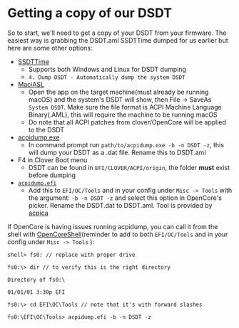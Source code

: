 # Getting a copy of our DSDT

So to start, we'll need to get a copy of your DSDT from your firmware. The easiest way is grabbing the DSDT.aml SSDTTime dumped for us earlier but here are some other options:



* [SSDTTime](https://github.com/corpnewt/SSDTTime)
   * Supports both Windows and Linux for DSDT dumping
   * `4. Dump DSDT - Automatically dump the system DSDT`
* [MaciASL](https://github.com/acidanthera/MaciASL/releases)
  * Open the app on the target machine(must already be running macOS) and the system's DSDT will show, then File -&gt; SaveAs `System DSDT`. Make sure the file format is ACPI Machine Language Binary(.AML), this will require the machine to be running macOS
  * Do note that all ACPI patches from clover/OpenCore will be applied to the DSDT
* [acpidump.exe](https://acpica.org/sites/acpica/files/iasl-win-20180105.zip)
  * In command prompt run `path/to/acpidump.exe -b -n DSDT -z`, this will dump your DSDT as a .dat file. Rename this to DSDT.aml
* F4 in Clover Boot menu
  * DSDT can be found in `EFI/CLOVER/ACPI/origin`, the folder **must** exist before dumping
* [`acpidump.efi`](https://github.com/khronokernel/Opencore-Vanilla-Desktop-Guide/tree/master/extra-files/acpidump.efi.zip)
  * Add this to `EFI/OC/Tools` and in your config under `Misc -> Tools` with the argument: `-b -n DSDT -z` and select this option in OpenCore's picker. Rename the DSDT.dat to DSDT.aml. Tool is provided by [acpica](https://github.com/acpica/acpica/tree/master/source/tools/acpidump)

If OpenCore is having issues running acpidump, you can call it from the shell with [OpenCoreShell](https://github.com/acidanthera/OpenCoreShell/releases)(reminder to add to both `EFI/OC/Tools` and in your config under `Misc -> Tools` ):

```text
shell> fs0: // replace with proper drive

fs0:\> dir // to verify this is the right directory

Directory of fs0:\

01/01/01 3:30p EFI

fs0:\> cd EFI\OC\Tools // note that it's with forward slashes

fs0:\EFI\OC\Tools> acpidump.efi -b -n DSDT -z
```
